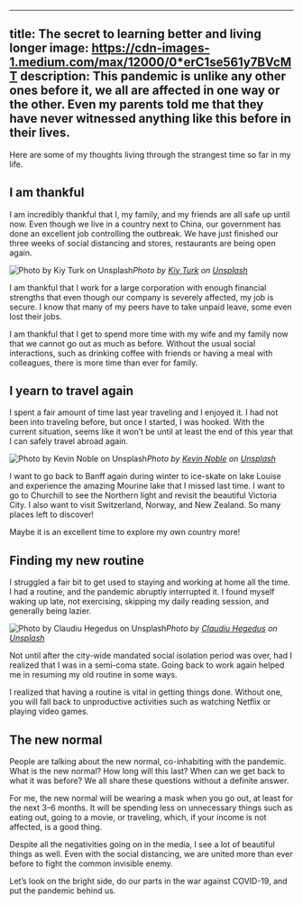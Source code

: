 
---
title: The secret to learning better and living longer
image: https://cdn-images-1.medium.com/max/12000/0*erC1se561y7BVcMT
description: This pandemic is unlike any other ones before it, we all are affected in one way or the other. Even my parents told me that they have never witnessed anything like this before in their lives.
---
Here are some of my thoughts living through the strangest time so far in my life.

## I am thankful

I am incredibly thankful that I, my family, and my friends are all safe up until now. Even though we live in a country next to China, our government has done an excellent job controlling the outbreak. We have just finished our three weeks of social distancing and stores, restaurants are being open again.

![Photo by [Kiy Turk](https://unsplash.com/@kiy_turk?utm_source=medium&utm_medium=referral) on [Unsplash](https://unsplash.com?utm_source=medium&utm_medium=referral)](https://cdn-images-1.medium.com/max/8576/0*hxTGjrfu2p3lADkx)*Photo by [Kiy Turk](https://unsplash.com/@kiy_turk?utm_source=medium&utm_medium=referral) on [Unsplash](https://unsplash.com?utm_source=medium&utm_medium=referral)*

I am thankful that I work for a large corporation with enough financial strengths that even though our company is severely affected, my job is secure. I know that many of my peers have to take unpaid leave, some even lost their jobs.

I am thankful that I get to spend more time with my wife and my family now that we cannot go out as much as before. Without the usual social interactions, such as drinking coffee with friends or having a meal with colleagues, there is more time than ever for family.

## I yearn to travel again

I spent a fair amount of time last year traveling and I enjoyed it. I had not been into traveling before, but once I started, I was hooked. With the current situation, seems like it won’t be until at least the end of this year that I can safely travel abroad again.

![Photo by [Kevin Noble](https://unsplash.com/@nobleshots?utm_source=medium&utm_medium=referral) on [Unsplash](https://unsplash.com?utm_source=medium&utm_medium=referral)](https://cdn-images-1.medium.com/max/11764/0*ps3arSIWTtg5Ogn3)*Photo by [Kevin Noble](https://unsplash.com/@nobleshots?utm_source=medium&utm_medium=referral) on [Unsplash](https://unsplash.com?utm_source=medium&utm_medium=referral)*

I want to go back to Banff again during winter to ice-skate on lake Louise and experience the amazing Mourine lake that I missed last time. I want to go to Churchill to see the Northern light and revisit the beautiful Victoria City. I also want to visit Switzerland, Norway, and New Zealand. So many places left to discover!

Maybe it is an excellent time to explore my own country more!

## Finding my new routine

I struggled a fair bit to get used to staying and working at home all the time. I had a routine, and the pandemic abruptly interrupted it. I found myself waking up late, not exercising, skipping my daily reading session, and generally being lazier.

![Photo by [Claudiu Hegedus](https://unsplash.com/@alphapixelstm?utm_source=medium&utm_medium=referral) on [Unsplash](https://unsplash.com?utm_source=medium&utm_medium=referral)](https://cdn-images-1.medium.com/max/8000/0*eeKb170Bgd4Hiy7O)*Photo by [Claudiu Hegedus](https://unsplash.com/@alphapixelstm?utm_source=medium&utm_medium=referral) on [Unsplash](https://unsplash.com?utm_source=medium&utm_medium=referral)*

Not until after the city-wide mandated social isolation period was over, had I realized that I was in a semi-coma state. Going back to work again helped me in resuming my old routine in some ways.

I realized that having a routine is vital in getting things done. Without one, you will fall back to unproductive activities such as watching Netflix or playing video games.

## The new normal

People are talking about the new normal, co-inhabiting with the pandemic. What is the new normal? How long will this last? When can we get back to what it was before? We all share these questions without a definite answer.

For me, the new normal will be wearing a mask when you go out, at least for the next 3–6 months. It will be spending less on unnecessary things such as eating out, going to a movie, or traveling, which, if your income is not affected, is a good thing.

Despite all the negativities going on in the media, I see a lot of beautiful things as well. Even with the social distancing, we are united more than ever before to fight the common invisible enemy.

Let’s look on the bright side, do our parts in the war against COVID-19, and put the pandemic behind us.
